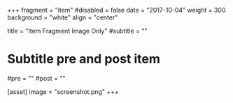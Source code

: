 +++
fragment = "item"
#disabled = false
date = "2017-10-04"
weight = 300
background = "white"
align = "center"

title = "Item Fragment Image Only"
#subtitle = ""

# Subtitle pre and post item
#pre = ""
#post = ""

[asset]
  image = "screenshot.png"
+++
